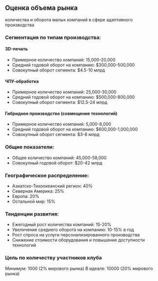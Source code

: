 ## Оценка объема рынка

количества и оборота малых компаний в сфере адаптивного производства

### Сегментация по типам производства:

#### 3D-печать
- Примерное количество компаний: 15,000-20,000
- Средний годовой оборот на компанию: $300,000-500,000
- Совокупный оборот сегмента: $4.5-10 млрд

#### ЧПУ-обработка
- Примерное количество компаний: 25,000-30,000
- Средний годовой оборот на компанию: $500,000-800,000
- Совокупный оборот сегмента: $12.5-24 млрд

#### Гибридное производство (совмещение технологий)
- Примерное количество компаний: 5,000-8,000
- Средний годовой оборот на компанию: $600,000-1,000,000
- Совокупный оборот сегмента: $3-8 млрд

### Общие показатели:
- Общее количество компаний: 45,000-58,000
- Совокупный годовой оборот: $20-42 млрд

### Географическое распределение:
- Азиатско-Тихоокеанский регион: 40%
- Северная Америка: 25%
- Европа: 20%
- Остальной мир: 15%
 

### Тенденции развития:
- Ежегодный рост количества компаний: 15-20%
- Увеличение среднего оборота на компанию: 10-15% в год
- Рост спроса на услуги персонализированного производства
- Снижение стоимости оборудования и повышение доступности технологий


### Цель по количеству участников клуба
Минимум: 1000 (2% мирового рынка)
В идеале: 10000 (20% мирового рынка) 